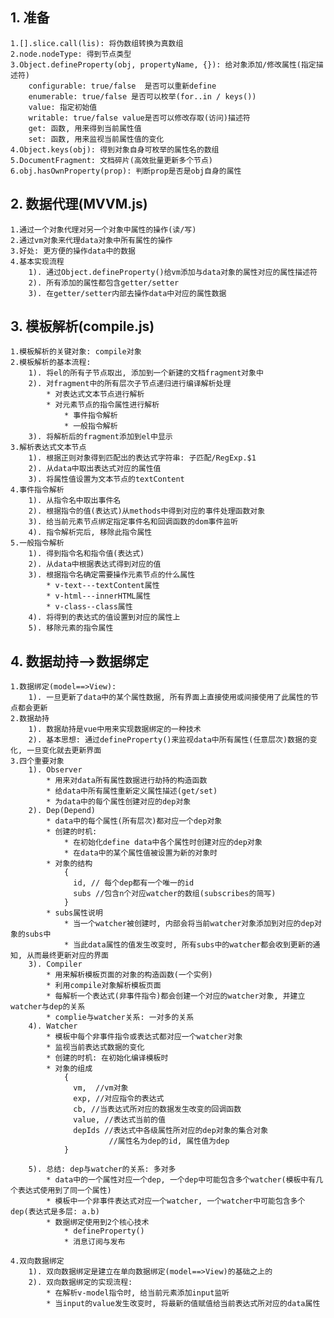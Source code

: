 ## 1. 准备
	1.[].slice.call(lis): 将伪数组转换为真数组
	2.node.nodeType: 得到节点类型
	3.Object.defineProperty(obj, propertyName, {}): 给对象添加/修改属性(指定描述符)
		configurable: true/false  是否可以重新define
		enumerable: true/false 是否可以枚举(for..in / keys())
		value: 指定初始值
		writable: true/false value是否可以修改存取(访问)描述符
		get: 函数, 用来得到当前属性值
		set: 函数, 用来监视当前属性值的变化
  	4.Object.keys(obj): 得到对象自身可枚举的属性名的数组
  	5.DocumentFragment: 文档碎片(高效批量更新多个节点)
  	6.obj.hasOwnProperty(prop): 判断prop是否是obj自身的属性

## 2. 数据代理(MVVM.js)
	1.通过一个对象代理对另一个对象中属性的操作(读/写)
  	2.通过vm对象来代理data对象中所有属性的操作
  	3.好处: 更方便的操作data中的数据
  	4.基本实现流程
    	1). 通过Object.defineProperty()给vm添加与data对象的属性对应的属性描述符
    	2). 所有添加的属性都包含getter/setter
    	3). 在getter/setter内部去操作data中对应的属性数据
    
## 3. 模板解析(compile.js)
  	1.模板解析的关键对象: compile对象
  	2.模板解析的基本流程:
    	1). 将el的所有子节点取出, 添加到一个新建的文档fragment对象中
    	2). 对fragment中的所有层次子节点递归进行编译解析处理
        	* 对表达式文本节点进行解析
        	* 对元素节点的指令属性进行解析
            	* 事件指令解析
            	* 一般指令解析
      	3). 将解析后的fragment添加到el中显示
    3.解析表达式文本节点
      	1). 根据正则对象得到匹配出的表达式字符串: 子匹配/RegExp.$1
      	2). 从data中取出表达式对应的属性值
      	3). 将属性值设置为文本节点的textContent
    4.事件指令解析
      	1). 从指令名中取出事件名
      	2). 根据指令的值(表达式)从methods中得到对应的事件处理函数对象
      	3). 给当前元素节点绑定指定事件名和回调函数的dom事件监听
      	4). 指令解析完后, 移除此指令属性
    5.一般指令解析
      	1). 得到指令名和指令值(表达式)
      	2). 从data中根据表达式得到对应的值
      	3). 根据指令名确定需要操作元素节点的什么属性
	        * v-text---textContent属性
	        * v-html---innerHTML属性
	        * v-class--class属性
      	4). 将得到的表达式的值设置到对应的属性上
      	5). 移除元素的指令属性

## 4. 数据劫持-->数据绑定
	1.数据绑定(model==>View):
    	1). 一旦更新了data中的某个属性数据, 所有界面上直接使用或间接使用了此属性的节点都会更新
  	2.数据劫持
		1). 数据劫持是vue中用来实现数据绑定的一种技术
		2). 基本思想: 通过defineProperty()来监视data中所有属性(任意层次)数据的变化, 一旦变化就去更新界面
  	3.四个重要对象
    	1). Observer
			* 用来对data所有属性数据进行劫持的构造函数
	      	* 给data中所有属性重新定义属性描述(get/set)
	      	* 为data中的每个属性创建对应的dep对象
	    2). Dep(Depend)
	      	* data中的每个属性(所有层次)都对应一个dep对象
	      	* 创建的时机:
	        	* 在初始化define data中各个属性时创建对应的dep对象
	        	* 在data中的某个属性值被设置为新的对象时
	      	* 对象的结构
		        {
		          id, // 每个dep都有一个唯一的id
		          subs //包含n个对应watcher的数组(subscribes的简写)
		        }
			* subs属性说明
				* 当一个watcher被创建时, 内部会将当前watcher对象添加到对应的dep对象的subs中
				* 当此data属性的值发生改变时, 所有subs中的watcher都会收到更新的通知, 从而最终更新对应的界面
		3). Compiler
			* 用来解析模板页面的对象的构造函数(一个实例)
			* 利用compile对象解析模板页面
			* 每解析一个表达式(非事件指令)都会创建一个对应的watcher对象, 并建立watcher与dep的关系
			* complie与watcher关系: 一对多的关系
		4). Watcher
	      	* 模板中每个非事件指令或表达式都对应一个watcher对象
	      	* 监视当前表达式数据的变化
	      	* 创建的时机: 在初始化编译模板时
	      	* 对象的组成
				{
		          vm,  //vm对象
		          exp, //对应指令的表达式
		          cb, //当表达式所对应的数据发生改变的回调函数
		          value, //表达式当前的值
		          depIds //表达式中各级属性所对应的dep对象的集合对象
		                  //属性名为dep的id, 属性值为dep
				}
			
		5). 总结: dep与watcher的关系: 多对多
			* data中的一个属性对应一个dep, 一个dep中可能包含多个watcher(模板中有几个表达式使用到了同一个属性)
			* 模板中一个非事件表达式对应一个watcher, 一个watcher中可能包含多个dep(表达式是多层: a.b)
			* 数据绑定使用到2个核心技术
				* defineProperty()
				* 消息订阅与发布
	
	4.双向数据绑定
		1). 双向数据绑定是建立在单向数据绑定(model==>View)的基础之上的
		2). 双向数据绑定的实现流程:
	      	* 在解析v-model指令时, 给当前元素添加input监听
	      	* 当input的value发生改变时, 将最新的值赋值给当前表达式所对应的data属性